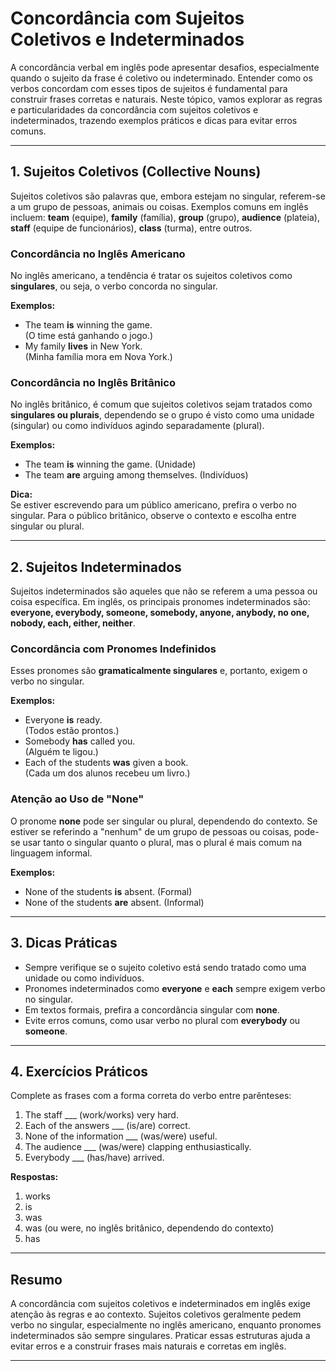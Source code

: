 
# Concordância com Sujeitos Coletivos e Indeterminados

A concordância verbal em inglês pode apresentar desafios, especialmente quando o sujeito da frase é coletivo ou indeterminado. Entender como os verbos concordam com esses tipos de sujeitos é fundamental para construir frases corretas e naturais. Neste tópico, vamos explorar as regras e particularidades da concordância com sujeitos coletivos e indeterminados, trazendo exemplos práticos e dicas para evitar erros comuns.

---

## 1. Sujeitos Coletivos (Collective Nouns)

Sujeitos coletivos são palavras que, embora estejam no singular, referem-se a um grupo de pessoas, animais ou coisas. Exemplos comuns em inglês incluem: **team** (equipe), **family** (família), **group** (grupo), **audience** (plateia), **staff** (equipe de funcionários), **class** (turma), entre outros.

### Concordância no Inglês Americano

No inglês americano, a tendência é tratar os sujeitos coletivos como **singulares**, ou seja, o verbo concorda no singular.

**Exemplos:**
- The team **is** winning the game.  
  (O time está ganhando o jogo.)
- My family **lives** in New York.  
  (Minha família mora em Nova York.)

### Concordância no Inglês Britânico

No inglês britânico, é comum que sujeitos coletivos sejam tratados como **singulares ou plurais**, dependendo se o grupo é visto como uma unidade (singular) ou como indivíduos agindo separadamente (plural).

**Exemplos:**
- The team **is** winning the game. (Unidade)
- The team **are** arguing among themselves. (Indivíduos)

**Dica:**  
Se estiver escrevendo para um público americano, prefira o verbo no singular. Para o público britânico, observe o contexto e escolha entre singular ou plural.

---

## 2. Sujeitos Indeterminados

Sujeitos indeterminados são aqueles que não se referem a uma pessoa ou coisa específica. Em inglês, os principais pronomes indeterminados são: **everyone, everybody, someone, somebody, anyone, anybody, no one, nobody, each, either, neither**.

### Concordância com Pronomes Indefinidos

Esses pronomes são **gramaticalmente singulares** e, portanto, exigem o verbo no singular.

**Exemplos:**
- Everyone **is** ready.  
  (Todos estão prontos.)
- Somebody **has** called you.  
  (Alguém te ligou.)
- Each of the students **was** given a book.  
  (Cada um dos alunos recebeu um livro.)

### Atenção ao Uso de "None"

O pronome **none** pode ser singular ou plural, dependendo do contexto. Se estiver se referindo a "nenhum" de um grupo de pessoas ou coisas, pode-se usar tanto o singular quanto o plural, mas o plural é mais comum na linguagem informal.

**Exemplos:**
- None of the students **is** absent. (Formal)
- None of the students **are** absent. (Informal)

---

## 3. Dicas Práticas

- Sempre verifique se o sujeito coletivo está sendo tratado como uma unidade ou como indivíduos.
- Pronomes indeterminados como **everyone** e **each** sempre exigem verbo no singular.
- Em textos formais, prefira a concordância singular com **none**.
- Evite erros comuns, como usar verbo no plural com **everybody** ou **someone**.

---

## 4. Exercícios Práticos

Complete as frases com a forma correta do verbo entre parênteses:

1. The staff ___ (work/works) very hard.
2. Each of the answers ___ (is/are) correct.
3. None of the information ___ (was/were) useful.
4. The audience ___ (was/were) clapping enthusiastically.
5. Everybody ___ (has/have) arrived.

**Respostas:**
1. works
2. is
3. was
4. was (ou were, no inglês britânico, dependendo do contexto)
5. has

---

## Resumo

A concordância com sujeitos coletivos e indeterminados em inglês exige atenção às regras e ao contexto. Sujeitos coletivos geralmente pedem verbo no singular, especialmente no inglês americano, enquanto pronomes indeterminados são sempre singulares. Praticar essas estruturas ajuda a evitar erros e a construir frases mais naturais e corretas em inglês.

---
```
